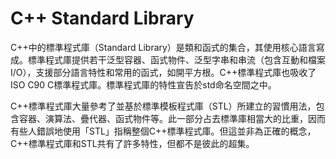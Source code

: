 # C++ Standard Library
C++中的標準程式庫（Standard Library）是類和函式的集合，其使用核心語言寫成。標準程式庫提供若干泛型容器、函式物件、泛型字串和串流（包含互動和檔案I/O），支援部分語言特性和常用的函式，如開平方根。C++標準程式庫也吸收了ISO C90 C標準程式庫。標準程式庫的特性宣告於std命名空間之中。

C++標準程式庫大量參考了並基於標準模板程式庫（STL）所建立的習慣用法，包含容器、演算法、疊代器、函式物件等。此一部分占去標準庫相當大的比重，因而有些人錯誤地使用「STL」指稱整個C++標準程式庫。但這並非為正確的概念，C++標準程式庫和STL共有了許多特性，但都不是彼此的超集。


